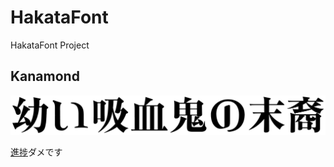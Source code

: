 # HakataFont

HakataFont Project

## Kanamond

![幼い吸血鬼の末裔](Kanamond/sample/remilia.png)

[進捗](https://hakatashi.github.io/HakataFont/Kanamond/glyphtest.html)ダメです
